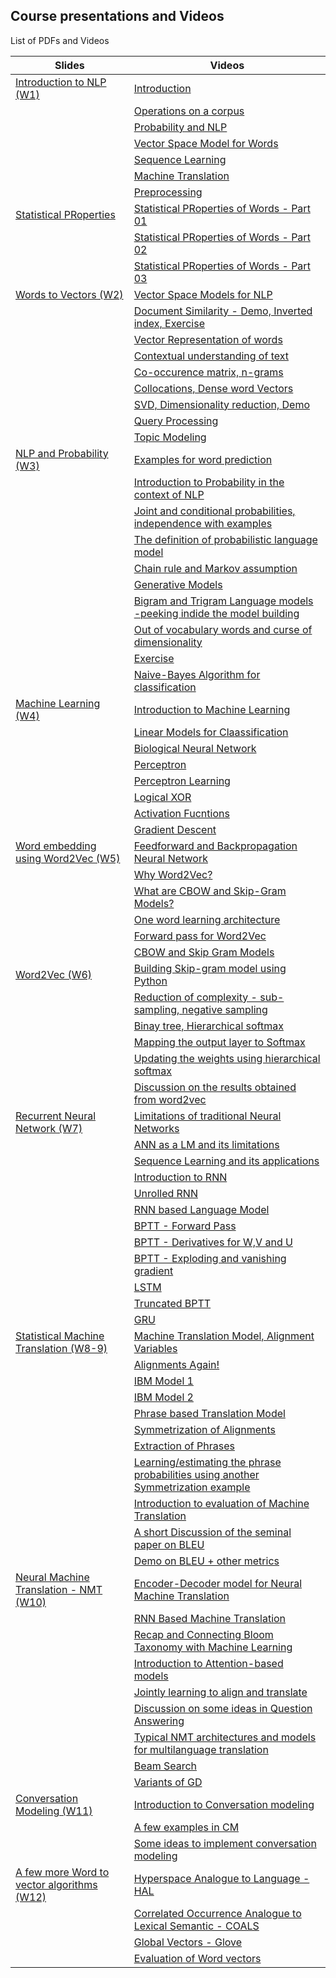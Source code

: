 ## Course presentations and Videos

List of PDFs and Videos

| Slides                      | Videos              |
|------------------------------|--------------------------|
|[Introduction to NLP (W1)](https://github.com/Ramaseshanr/anlp.presentation.github.io/blob/master/Introduction.pdf)|[Introduction](https://youtu.be/HuRKebyt9C4)|
||[Operations on a corpus](https://youtu.be/5hKxvh4RAsY)|
||[Probability and NLP](https://youtu.be/ldNemSbIL-c)|
||[Vector Space Model for Words](https://youtu.be/TeU77elzfIM)|
||[Sequence Learning](https://youtu.be/smKipDIYaNk)|
||[Machine Translation](https://youtu.be/uOwnN1lzVqY)|
||[Preprocessing](https://youtu.be/lhO3fBiMDag)|
|[Statistical PRoperties](https://github.com/Ramaseshanr/NLP/blob/master/Text2Numbers.pdf)|[Statistical PRoperties of Words - Part 01](https://youtu.be/pgRn2e7NanM)|
||[Statistical PRoperties of Words - Part 02](https://youtu.be/6tTeOun-3Sg)|
||[Statistical PRoperties of Words - Part 03](https://youtu.be/MqVi1jl3NGw)|
|[Words to Vectors (W2)](https://github.com/Ramaseshanr/anlp.presentation.github.io/blob/master/Word2Vectors.pdf)|[Vector Space Models for NLP](https://youtu.be/6Nz88LHOIdo)|
||[Document Similarity - Demo, Inverted index, Exercise ](https://youtu.be/EMUYQqk69HA)|
||[Vector Representation of words ](https://youtu.be/gfn3u2SkBd0)|
||[Contextual understanding of text ](https://youtu.be/FUOY2kK1Ndw)|
||[Co-occurence matrix, n-grams](https://youtu.be/JrkaC6UK5YQ)|
||[Collocations, Dense word Vectors ](https://youtu.be/cLGFX3cjNjA)|
||[SVD, Dimensionality reduction, Demo ](https://youtu.be/u1o46P6Qe4M)|
||[Query Processing ](https://youtu.be/Bw31wBjgagw)|
||[Topic Modeling](https://youtu.be/cCIPO5KgU9o)|
|[NLP and Probability (W3)](https://github.com/Ramaseshanr/anlp.presentation.github.io/blob/master/NLPAndProbability.pdf)|[Examples for word prediction ](https://youtu.be/26hS6yiZW7U)|
||[Introduction to Probability in the context of NLP ](https://youtu.be/IJ7Ptu18O6k)|
||[Joint and conditional probabilities, independence with examples ](https://youtu.be/BKqSW3Kmeg0)|
||[The definition of probabilistic language model ](https://youtu.be/H9LklQeQD3c)|
||[Chain rule and Markov assumption ](https://youtu.be/0WS4NrjEaxA)|
||[Generative Models ](https://youtu.be/q1qJuhQ4wNk)|
||[Bigram and Trigram Language models -peeking indide the model building ](https://youtu.be/W9_7NjAQdmY)|
||[Out of vocabulary words and curse of dimensionality ](https://youtu.be/J2c2hiPR1Ww)|
||[Exercise](https://youtu.be/SCRaz7vS2Us)|
||[Naive-Bayes Algorithm for classification ](https://youtu.be/Y0li8ou3MhQ)|
|[Machine Learning (W4)](https://github.com/Ramaseshanr/anlp.presentation.github.io/blob/master/ArtificialNeuralNetwork.pdf)|[Introduction to Machine Learning ](https://youtu.be/bgLNFr15m9g)|
||[Linear Models for Claassification ](https://youtu.be/GnDaW8tQu7U)|
||[Biological Neural Network ](https://youtu.be/Pi1_Mco4rhc)|
||[Perceptron](https://youtu.be/dXZ3qoY_cTw)|
||[Perceptron Learning](https://youtu.be/sp2HMPdn4vE)|
||[Logical XOR](https://youtu.be/Yzc01h5YFGk)|
||[Activation Fucntions](https://youtu.be/giCJ2pzbnWY)|
||[Gradient Descent](https://youtu.be/JbtS0vE4BGs)|
|[Word embedding using Word2Vec (W5)](https://github.com/Ramaseshanr/ramaseshanr.github.io/blob/master/WordEmbeddingNN.pdf)|[Feedforward and Backpropagation Neural Network ](https://youtu.be/y0wNuFFPGuI)|
||[Why Word2Vec?](https://youtu.be/DLue3c9LLoI)|
||[What are CBOW and Skip-Gram Models? ](https://youtu.be/81kI-b5iPDE)|
||[One word learning architecture ](https://youtu.be/SfM96VaAsIE)|
||[Forward pass for Word2Vec ](https://youtu.be/qzdOtAi2Nr0)|
||[CBOW and Skip Gram Models ](https://youtu.be/ehZ7sPn-mrg)|
|[Word2Vec (W6)](https://github.com/Ramaseshanr/ramaseshanr.github.io/blob/master/WordEmbeddingNN.pdf)|[Building Skip-gram model using Python](https://youtu.be/WuCKx1gVo70)|
||[Reduction of complexity - sub-sampling, negative sampling ](https://youtu.be/ot3IavXvDbs)|
||[Binay tree, Hierarchical softmax ](https://youtu.be/vHNaRz0hdVw)|
||[Mapping the output layer to Softmax ](https://youtu.be/O04GhFn8SFU)|
||[Updating the weights using hierarchical softmax ](https://youtu.be/sXjZ6cAiGZs)|
||[Discussion on the results obtained from word2vec ](https://youtu.be/rRJQ9hFtjq0)|
|[Recurrent Neural Network (W7)](https://github.com/Ramaseshanr/ramaseshanr.github.io/blob/master/RNNSession.pdf)|[Limitations of traditional Neural Networks](https://youtu.be/_eZjAkpGxDE)|
||[ANN as a LM and its limitations ](https://youtu.be/-iRDHkPVrdk)|
||[Sequence Learning and its applications ](https://youtu.be/tO5lDnTtd48)|
||[Introduction to RNN](https://youtu.be/QWjEyEHV_Rg)|
||[Unrolled RNN ](https://youtu.be/sBy-leW6wxY)|
||[RNN based Language Model](https://youtu.be/lDkEC7H88_A)|
||[BPTT - Forward Pass](https://youtu.be/-gnwbn01yo0)|
||[BPTT - Derivatives for W,V and U ](https://youtu.be/XoxsM5c8H-E)|
||[BPTT - Exploding and vanishing gradient ](https://youtu.be/TURZHKGjcVo)|
||[LSTM](https://youtu.be/D8m9AZQK6fc)|
||[Truncated BPTT](https://youtu.be/v5FFzZTivwU)|
||[GRU](https://youtu.be/6TRzUBEfFDs)|
|[Statistical Machine Translation (W8-9)](https://github.com/Ramaseshanr/ramaseshanr.github.io/blob/master/MT.pdf)|[Machine Translation Model, Alignment Variables](https://www.youtube.com/watch?v=6lpyJznOPD0)|
||[Alignments Again!](https://www.youtube.com/watch?v=icemsA06GW8)|
||[IBM Model 1](https://www.youtube.com/watch?v=TyorHxpwt6I)|
||[IBM Model 2](https://www.youtube.com/watch?v=eTjH98rh6qE)|
||[Phrase based Translation Model](https://youtu.be/q9tNeUF3rYA)|
||[Symmetrization of Alignments](https://youtu.be/pmpBUHxT_f8)|
||[Extraction of Phrases](https://youtu.be/TNmQ7PydZ9c)|
||[Learning/estimating the phrase probabilities using another Symmetrization example](https://youtu.be/peoON4737Tk)|
||[Introduction to evaluation of Machine Translation](https://youtu.be/nE16_ljY8UI)
||[A short Discussion of the seminal paper on BLEU](https://youtu.be/eaKKAXhGppk)|
||[Demo on BLEU + other metrics](https://youtu.be/HmKdHuzMGo4)|
|[Neural Machine Translation - NMT (W10)](https://github.com/Ramaseshanr/ramaseshanr.github.io/blob/master/NeuralMachineTranslation.pdf)|[Encoder-Decoder model for Neural Machine Translation](https://www.youtube.com/watch?v=navDexJs7i8)|
||[RNN Based Machine Translation](https://youtu.be/un7Qbsurmr4)|
||[Recap and Connecting Bloom Taxonomy with Machine Learning](https://youtu.be/VV80xkKO2Zg)|
||[Introduction to Attention-based models](https://www.youtube.com/watch?v=v-prjPAaT2M)|
||[Jointly learning to align and translate](https://www.youtube.com/watch?v=1RUkQkHIAr0)|
||[Discussion on some ideas in Question Answering](https://www.youtube.com/watch?v=dDcCbwYp-Cs)|
||[Typical NMT architectures and models for multilanguage translation](https://www.youtube.com/watch?v=KL5OletisX8)|
||[Beam Search](https://www.youtube.com/watch?v=5w1WFoSUJjQ)|
||[Variants of GD](https://www.youtube.com/watch?v=6-_9A-_u33E)|
|[Conversation Modeling (W11)](https://github.com/Ramaseshanr/ramaseshanr.github.io/blob/master/ConversationalModeling.pdf)|[Introduction to Conversation modeling](https://www.youtube.com/watch?v=xpQLR2rZrcA&t=1s)|
||[A few examples in CM](https://www.youtube.com/watch?v=dwu5D0L6C_M)|
||[Some ideas to implement conversation modeling](https://www.youtube.com/watch?v=TJn4Kb6owgw)|
|[A few more Word to vector algorithms (W12)](https://github.com/Ramaseshanr/ramaseshanr.github.io/blob/master/WordVectorsAndEvaluationMethods.pdf)|[Hyperspace Analogue to Language - HAL](https://youtu.be/YM8YJbFPmqo)|
||[Correlated Occurrence Analogue to Lexical Semantic - COALS](https://youtu.be/mFiuscNDwT8)|
||[Global Vectors - Glove](https://youtu.be/SZo-71DBX7k)|
||[Evaluation of Word vectors ](https://youtu.be/n_CPX_ocfKE)|
